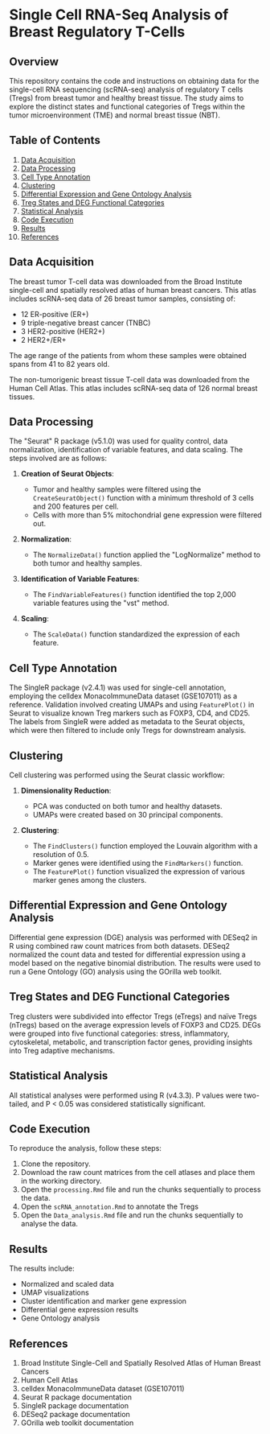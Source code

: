# Single Cell RNA-Seq Analysis of Breast Regulatory T-Cells

## Overview

This repository contains the code and instructions on obtaining data for the single-cell RNA sequencing (scRNA-seq) analysis of regulatory T cells (Tregs) from breast tumor and healthy breast tissue. The study aims to explore the distinct states and functional categories of Tregs within the tumor microenvironment (TME) and normal breast tissue (NBT).

## Table of Contents

1. [Data Acquisition](#data-acquisition)
2. [Data Processing](#data-processing)
3. [Cell Type Annotation](#cell-type-annotation)
4. [Clustering](#clustering)
5. [Differential Expression and Gene Ontology Analysis](#differential-expression-and-gene-ontology-analysis)
6. [Treg States and DEG Functional Categories](#treg-states-and-deg-functional-categories)
7. [Statistical Analysis](#statistical-analysis)
8. [Code Execution](#code-execution)
9. [Results](#results)
10. [References](#references)

## Data Acquisition

The breast tumor T-cell data was downloaded from the Broad Institute single-cell and spatially resolved atlas of human breast cancers. This atlas includes scRNA-seq data of 26 breast tumor samples, consisting of:
- 12 ER-positive (ER+)
- 9 triple-negative breast cancer (TNBC)
- 3 HER2-positive (HER2+)
- 2 HER2+/ER+

The age range of the patients from whom these samples were obtained spans from 41 to 82 years old.

The non-tumorigenic breast tissue T-cell data was downloaded from the Human Cell Atlas. This atlas includes scRNA-seq data of 126 normal breast tissues.

## Data Processing

The "Seurat" R package (v5.1.0) was used for quality control, data normalization, identification of variable features, and data scaling. The steps involved are as follows:

1. **Creation of Seurat Objects**: 
    - Tumor and healthy samples were filtered using the `CreateSeuratObject()` function with a minimum threshold of 3 cells and 200 features per cell.
    - Cells with more than 5% mitochondrial gene expression were filtered out.

2. **Normalization**:
    - The `NormalizeData()` function applied the "LogNormalize" method to both tumor and healthy samples.

3. **Identification of Variable Features**:
    - The `FindVariableFeatures()` function identified the top 2,000 variable features using the "vst" method.

4. **Scaling**:
    - The `ScaleData()` function standardized the expression of each feature.

## Cell Type Annotation

The SingleR package (v2.4.1) was used for single-cell annotation, employing the celldex MonacoImmuneData dataset (GSE107011) as a reference. Validation involved creating UMAPs and using `FeaturePlot()` in Seurat to visualize known Treg markers such as FOXP3, CD4, and CD25. The labels from SingleR were added as metadata to the Seurat objects, which were then filtered to include only Tregs for downstream analysis.

## Clustering

Cell clustering was performed using the Seurat classic workflow:

1. **Dimensionality Reduction**:
    - PCA was conducted on both tumor and healthy datasets.
    - UMAPs were created based on 30 principal components.

2. **Clustering**:
    - The `FindClusters()` function employed the Louvain algorithm with a resolution of 0.5.
    - Marker genes were identified using the `FindMarkers()` function.
    - The `FeaturePlot()` function visualized the expression of various marker genes among the clusters.

## Differential Expression and Gene Ontology Analysis

Differential gene expression (DGE) analysis was performed with DESeq2 in R using combined raw count matrices from both datasets. DESeq2 normalized the count data and tested for differential expression using a model based on the negative binomial distribution. The results were used to run a Gene Ontology (GO) analysis using the GOrilla web toolkit.

## Treg States and DEG Functional Categories

Treg clusters were subdivided into effector Tregs (eTregs) and naïve Tregs (nTregs) based on the average expression levels of FOXP3 and CD25. DEGs were grouped into five functional categories: stress, inflammatory, cytoskeletal, metabolic, and transcription factor genes, providing insights into Treg adaptive mechanisms.

## Statistical Analysis

All statistical analyses were performed using R (v4.3.3). P values were two-tailed, and P < 0.05 was considered statistically significant.

## Code Execution

To reproduce the analysis, follow these steps:

1. Clone the repository.
2. Download the raw count matrices from the cell atlases and place them in the working directory.
3. Open the `processing.Rmd` file and run the chunks sequentially to process the data.
4. Open the `scRNA_annotation.Rmd` to annotate the Tregs
5. Open the `Data_analysis.Rmd` file and run the chunks sequentially to analyse the data.

## Results

The results include:
- Normalized and scaled data
- UMAP visualizations
- Cluster identification and marker gene expression
- Differential gene expression results
- Gene Ontology analysis

## References

1. Broad Institute Single-Cell and Spatially Resolved Atlas of Human Breast Cancers
2. Human Cell Atlas
3. celldex MonacoImmuneData dataset (GSE107011)
4. Seurat R package documentation
5. SingleR package documentation
6. DESeq2 package documentation
7. GOrilla web toolkit documentation
